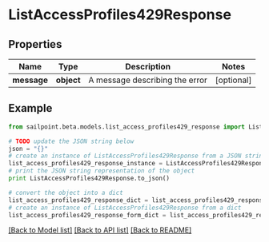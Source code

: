 # ListAccessProfiles429Response


## Properties

Name | Type | Description | Notes
------------ | ------------- | ------------- | -------------
**message** | **object** | A message describing the error | [optional] 

## Example

```python
from sailpoint.beta.models.list_access_profiles429_response import ListAccessProfiles429Response

# TODO update the JSON string below
json = "{}"
# create an instance of ListAccessProfiles429Response from a JSON string
list_access_profiles429_response_instance = ListAccessProfiles429Response.from_json(json)
# print the JSON string representation of the object
print ListAccessProfiles429Response.to_json()

# convert the object into a dict
list_access_profiles429_response_dict = list_access_profiles429_response_instance.to_dict()
# create an instance of ListAccessProfiles429Response from a dict
list_access_profiles429_response_form_dict = list_access_profiles429_response.from_dict(list_access_profiles429_response_dict)
```
[[Back to Model list]](../README.md#documentation-for-models) [[Back to API list]](../README.md#documentation-for-api-endpoints) [[Back to README]](../README.md)


